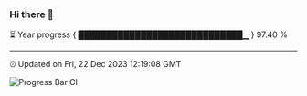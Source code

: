 ### Hi there 👋

⏳ Year progress { █████████████████████████████▁ } 97.40 %

---

⏰ Updated on Fri, 22 Dec 2023 12:19:08 GMT

![Progress Bar CI](https://github.com/liununu/liununu/workflows/Progress%20Bar%20CI/badge.svg)
